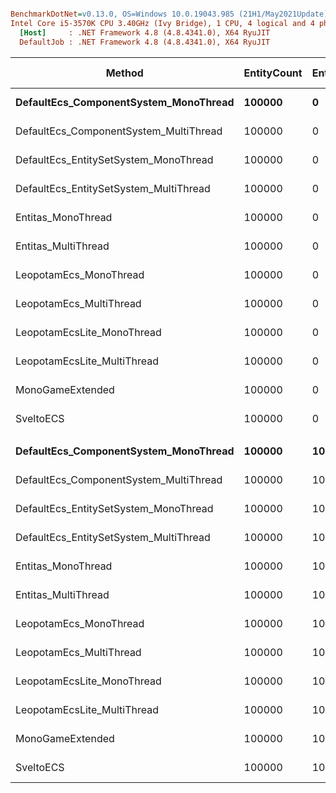 ``` ini

BenchmarkDotNet=v0.13.0, OS=Windows 10.0.19043.985 (21H1/May2021Update)
Intel Core i5-3570K CPU 3.40GHz (Ivy Bridge), 1 CPU, 4 logical and 4 physical cores
  [Host]     : .NET Framework 4.8 (4.8.4341.0), X64 RyuJIT
  DefaultJob : .NET Framework 4.8 (4.8.4341.0), X64 RyuJIT


```
|                                 Method | EntityCount | EntityPadding |         Mean |      Error |    StdDev |  Ratio | RatioSD | Gen 0 | Gen 1 | Gen 2 | Allocated |
|--------------------------------------- |------------ |-------------- |-------------:|-----------:|----------:|-------:|--------:|------:|------:|------:|----------:|
|  **DefaultEcs_ComponentSystem_MonoThread** |      **100000** |             **0** |     **83.93 μs** |   **0.048 μs** |  **0.037 μs** |   **1.00** |    **0.00** |     **-** |     **-** |     **-** |         **-** |
| DefaultEcs_ComponentSystem_MultiThread |      100000 |             0 |     25.78 μs |   0.128 μs |  0.119 μs |   0.31 |    0.00 |     - |     - |     - |         - |
|  DefaultEcs_EntitySetSystem_MonoThread |      100000 |             0 |    190.61 μs |   0.052 μs |  0.044 μs |   2.27 |    0.00 |     - |     - |     - |         - |
| DefaultEcs_EntitySetSystem_MultiThread |      100000 |             0 |     51.86 μs |   0.108 μs |  0.101 μs |   0.62 |    0.00 |     - |     - |     - |         - |
|                     Entitas_MonoThread |      100000 |             0 |  4,520.46 μs |  81.463 μs | 87.164 μs |  54.16 |    1.18 |     - |     - |     - |     128 B |
|                    Entitas_MultiThread |      100000 |             0 |  2,719.71 μs |  17.769 μs | 15.751 μs |  32.41 |    0.19 |     - |     - |     - |     473 B |
|                 LeopotamEcs_MonoThread |      100000 |             0 |    145.29 μs |   0.020 μs |  0.017 μs |   1.73 |    0.00 |     - |     - |     - |         - |
|                LeopotamEcs_MultiThread |      100000 |             0 |     72.52 μs |   0.497 μs |  0.465 μs |   0.86 |    0.01 |     - |     - |     - |         - |
|             LeopotamEcsLite_MonoThread |      100000 |             0 |    131.87 μs |   0.008 μs |  0.007 μs |   1.57 |    0.00 |     - |     - |     - |         - |
|            LeopotamEcsLite_MultiThread |      100000 |             0 |     55.08 μs |   0.635 μs |  0.594 μs |   0.66 |    0.01 |     - |     - |     - |      96 B |
|                       MonoGameExtended |      100000 |             0 |    972.02 μs |   0.322 μs |  0.301 μs |  11.58 |    0.01 |     - |     - |     - |     168 B |
|                              SveltoECS |      100000 |             0 |     83.90 μs |   0.006 μs |  0.005 μs |   1.00 |    0.00 |     - |     - |     - |         - |
|                                        |             |               |              |            |           |        |         |       |       |       |           |
|  **DefaultEcs_ComponentSystem_MonoThread** |      **100000** |            **10** |     **83.97 μs** |   **0.023 μs** |  **0.021 μs** |   **1.00** |    **0.00** |     **-** |     **-** |     **-** |         **-** |
| DefaultEcs_ComponentSystem_MultiThread |      100000 |            10 |     25.72 μs |   0.117 μs |  0.104 μs |   0.31 |    0.00 |     - |     - |     - |         - |
|  DefaultEcs_EntitySetSystem_MonoThread |      100000 |            10 |    253.83 μs |   0.918 μs |  0.859 μs |   3.02 |    0.01 |     - |     - |     - |         - |
| DefaultEcs_EntitySetSystem_MultiThread |      100000 |            10 |     72.51 μs |   0.416 μs |  0.368 μs |   0.86 |    0.00 |     - |     - |     - |         - |
|                     Entitas_MonoThread |      100000 |            10 | 19,003.91 μs |  45.352 μs | 40.204 μs | 226.32 |    0.45 |     - |     - |     - |         - |
|                    Entitas_MultiThread |      100000 |            10 |  8,394.46 μs | 117.028 μs | 97.723 μs |  99.97 |    1.17 |     - |     - |     - |     512 B |
|                 LeopotamEcs_MonoThread |      100000 |            10 |    145.16 μs |   0.004 μs |  0.004 μs |   1.73 |    0.00 |     - |     - |     - |         - |
|                LeopotamEcs_MultiThread |      100000 |            10 |     73.03 μs |   0.503 μs |  0.471 μs |   0.87 |    0.01 |     - |     - |     - |         - |
|             LeopotamEcsLite_MonoThread |      100000 |            10 |    504.96 μs |   1.758 μs |  1.644 μs |   6.01 |    0.02 |     - |     - |     - |         - |
|            LeopotamEcsLite_MultiThread |      100000 |            10 |    318.61 μs |   0.585 μs |  0.519 μs |   3.79 |    0.01 |     - |     - |     - |     100 B |
|                       MonoGameExtended |      100000 |            10 |  2,689.39 μs |   7.625 μs |  6.759 μs |  32.03 |    0.08 |     - |     - |     - |     192 B |
|                              SveltoECS |      100000 |            10 |     83.90 μs |   0.005 μs |  0.004 μs |   1.00 |    0.00 |     - |     - |     - |         - |
